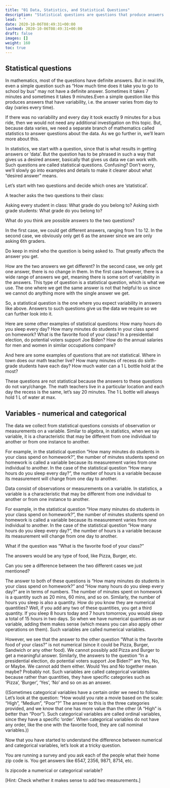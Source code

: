 ```yaml
---
title: "01 Data, Statistics, and Statistical Questions"
description: "Statistical questions are questions that produce answers with variability. They provide data for analysis. Variables can be numerical or categorical."
lead: " "
date: 2020-10-06T08:49:31+00:00
lastmod: 2020-10-06T08:49:31+00:00
draft: false
images: []
weight: 160
toc: true
---
```


## Statistical questions

In mathematics, most of the questions have definite answers. But in real life, even a simple question such as “How much time does it take you to go to school by bus” may not have a definite answer. Sometimes it takes 7 minutes and sometimes it takes 9 minutes.Even a simple question like this produces answers that have variability, i.e. the answer varies from day to day (varies every time).

If there was no variability and every day it took exactly 9 minutes for a bus ride, then we would not need any additional investigation on this topic.  But, because data varies, we need a separate branch of mathematics called statistics to answer questions about the data. As we go further in, we’ll learn more about this. 

In statistics, we start with a question, since that is what results in getting answers or ‘data’. But the question has to be phrased in such a way that gives us a desired answer, basically that gives us data we can work with. Such questions are called statistical questions. Confusing? Don’t worry, we’ll slowly go into examples and details to make it clearer about what “desired answer” means. 

Let’s start with two questions and decide which ones are ‘statistical’.

A teacher asks the two questions to their class:

Asking every student in class: What grade do you belong to?
Asking sixth grade students: What grade do you belong to?

What do you think are possible answers to the two questions?

In the first case, we could get different answers, ranging from 1 to 12. 
In the second case, we obviously only get 6 as the answer since we are only asking 6th graders. 

Do keep in mind who the question is being asked to. That greatly affects the answer you get.

How are the two answers we get different?
In the second case, we only get one answer, there is no change in them. In the first case however, there is a wide range of answers we get, meaning there is some sort of variability in the answers. This type of question is a statistical question, which is what we use. The one where we get the same answer is not that helpful to us since we cannot do anything more with the single answer we get.


So, a statistical question is the one where you expect variability in answers like above. Answers to such questions give us the data we require so we can further look into it.

Here are some other examples of statistical questions:
How many hours do you sleep every day?
How many minutes do students in your class spend on homework?
What is the favorite food of your class?
In a presidential election, do potential voters support Joe Biden?
How do the annual salaries for men and women in similar occupations compare?

And here are some examples of questions that are not statistical.
Where in town does our math teacher live?
How many minutes of recess do sixth-grade students have each day? 
How much water can a 1 L bottle hold at the most?

These questions are not statistical because the answers to these questions do not vary/change. The math teachers live in a particular location and each day the recess is the same, let’s say 20 minutes. The 1 L bottle will always hold 1 L of water at max.

## Variables -  numerical and categorical  
	 		
The data we collect  from statistical questions consists of observation or measurements on a variable. Similar to algebra, in statistics, when we say variable, it is  a characteristic that may be different from one individual to another or from one instance to another. 

For example, in the statistical question “How many minutes do students in your class spend on homework?”, the number of minutes students spend on homework is called a variable because its measurement varies from one individual to another. In the case of the statistical question “How many hours do you sleep every day?”, the number of hours is a variable because its measurement will change from one day to another. 



Data consist of observations or measurements on a variable. In statistics, a variable is a characteristic that may be different from one individual to another or from one instance to another. 

For example, in the statistical question “How many minutes do students in your class spend on homework?”, the number of minutes students spend on homework is called a variable because its measurement varies from one individual to another. In the case of the statistical question “How many hours do you sleep every day?”, the number of hours is a variable because its measurement will change from one day to another. 

What if the question was “What is the favorite food of your class?”

The answers would be any type of food, like Pizza, Burger, etc.

Can you see a difference between the two different cases we just mentioned?

The answer to both of these questions is “How many minutes do students in your class spend on homework?” and “How many hours do you sleep every day?” are in terms of numbers. The number of minutes spent on homework is a quantity such as 20 mins, 60 mins, and so on. Similarly, the number of hours you sleep is also a quantity. How do you know they are numerical quantities? Well, if you add any two of these quantities, you get a third quantity. If you sleep 8 hours today and 7 hours tomorrow, you would sleep a total of 15 hours in two days. So when we have numerical quantities as our variable, adding them makes sense (which means you can also apply other operations on them). Such variables are called numerical variables.

However, we see that the answer to the other question “What is the favorite food of your class?” is not numerical (since it could be Pizza, Burger, Sandwich or any other food). We cannot possibly add Pizza and Burger to get a meaningful answer. Similarly, the answers to the question “In a presidential election, do potential voters support Joe Biden?“  are Yes, No, or Maybe. We cannot add them either. Would Yes and No together mean maybe? Probably not. 
Such variables are called categorical variables because rather than quantities, they have specific categories such as ‘Pizza’, ‘Burger’, ‘Yes’, ‘No’ and so on as an answer. 

((Sometimes categorical variables have a certain order we need to follow. Let’s look at the question: “How would you rate a movie based on the scale:  “High”, “Medium”, “Poor”?” The answer to this is the three categories provided, and we know that one has more value than the other (A “High” is better than “Poor”). Such categorical variables are called ordinal variables, since they have a specific ‘order’. 
When categorical variables do not have any order, like the one with the favorite food, they are call nominal variables.))

Now that you have started to understand the difference between numerical and categorical variables, let’s look at a tricky question. 

You are running a survey and you ask each of the people what their home zip code is.
You get answers like 6547, 2356, 9871, 8714, etc. 

Is zipcode a numerical or categorical variable? 

[Hint: Check whether it makes sense to add two measurements.]



